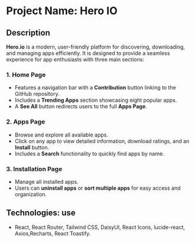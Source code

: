 # Project Name: Hero IO

## Description
**Hero.io** is a modern, user-friendly platform for discovering, downloading, and managing apps efficiently. It is designed to provide a seamless experience for app enthusiasts with three main sections:

### 1. Home Page
- Features a navigation bar with a **Contribution** button linking to the GitHub repository.
- Includes a **Trending Apps** section showcasing eight popular apps.
- A **See All** button redirects users to the full **Apps Page**.

### 2. Apps Page
- Browse and explore all available apps.
- Click on any app to view detailed information, download ratings, and an **Install** button.
- Includes a **Search** functionality to quickly find apps by name.

### 3. Installation Page
- Manage all installed apps.
- Users can **uninstall apps** or **sort multiple apps** for easy access and organization.



## Technologies: use
-  React, React Router, Tailwind CSS, DaisyUI, React Icons, lucide-react, Axios,Recharts, React Toastify.



